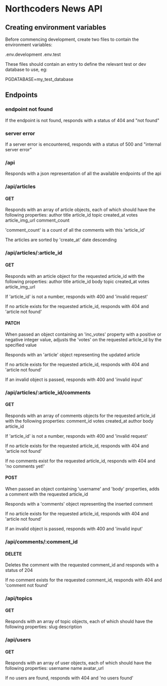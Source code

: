 # Northcoders News API

## Creating environment variables

Before commencing development, create two files to contain the environment variables:

.env.development
.env.test

These files should contain an entry to define the relevant test or dev database to use, eg:

PGDATABASE=my_test_database

## Endpoints
### endpoint not found
If the endpoint is not found, responds with a status of 404 and "not found"

### server error
If a server error is encountered, responds with a status of 500 and "internal server error"

### /api
Responds with a json representation of all the available endpoints of the api

### /api/articles
#### GET
Responds with an array of article objects, each of which should have the following properties:
    author
    title
    article_id
    topic
    created_at
    votes
    article_img_url
    comment_count

'comment_count' is a count of all the comments with this 'article_id'

The articles are sorted by 'create_at' date descending

### /api/articles/:article_id
#### GET
Responds with an article object for the requested article_id with the following properties:
    author
    title
    article_id
    body
    topic
    created_at
    votes
    article_img_url

If 'article_id' is not a number, responds with 400 and 'invalid request'

If no article exists for the requested article_id, responds with 404 and 'article not found'

#### PATCH
When passed an object containing an 'inc_votes' property with a positive or negative integer value, adjusts the 'votes' on the requested article_id by the specified value 

Responds with an 'article' object representing the updated article

If no article exists for the requested article_id, responds with 404 and 'article not found'

If an invalid object is passed, responds with 400 and 'invalid input'

### /api/articles/:article_id/comments
#### GET
Responds with an array of comments objects for the requested article_id with the following properties:
    comment_id
    votes
    created_at
    author
    body
    article_id

If 'article_id' is not a number, responds with 400 and 'invalid request'

If no article exists for the requested article_id, responds with 404 and 'article not found'

If no comments exist for the requested article_id, responds with 404 and 'no comments yet!'

#### POST
When passed an object containing 'username' and 'body' properties, adds a comment with the requested article_id

Responds with a 'comments' object representing the inserted comment

If no article exists for the requested article_id, responds with 404 and 'article not found'

If an invalid object is passed, responds with 400 and 'invalid input'

### /api/comments/:comment_id
#### DELETE
Deletes the comment with the requested comment_id and responds with a status of 204

If no comment exists for the requested comment_id, responds with 404 and 'comment not found'

### /api/topics
#### GET
Responds with an array of topic objects, each of which should have the following properties:
    slug
    description

### /api/users
#### GET
Responds with an array of user objects, each of which should have the following properties:
    username
    name
    avatar_url

If no users are found, responds with 404 and 'no users found'